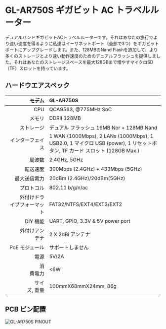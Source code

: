 #  GL-AR750S ギガビット AC トラベルルーター



デュアルバンドギガビットACトラベルルーターです。それはあなたの旅行でより速い速度を得るように私達はイーサネットポート（全部で3つ）をギガビットポートにアップグレードします。また、128MBのNand Flashを追加して、より多くのストレージとより速い動作速度のためのデュアルフラッシュを提供しました。それはあなたのストレージスペースを最大128GBまで増やすマイクロSD（TF）スロットを持っています。

## ハードウエアスペック

|                         モデム | GL-AR750S                                                    |
| ----------------------------: | :----------------------------------------------------------- |
|                           CPU | QCA9563, @775MHz SoC                                         |
|                        メモリ | DDRII 128MB                                                  |
|                     ストレージ | デュアル フラッシュ 16MB Nor + 128MB Nand                             |
|                インターフェイス | 1 WAN (1000Mbps), 2 LANs (1000Mbps), 1 USB2.0, 1 マイクロ USB (power), 1 リセットボタン, TF カード スロット (128GB Max.) |
|                         周波数 | 2.4GHz, 5GHz                                                 |
|                       転送速度 | 300Mbps (2.4GHz) + 433Mbps (5GHz)                            |
|                 最大送信電力 | 20dBm (2.4GHz)/20dBm(5GHz)                                   |
|                      プロトコル | 802.11 b/g/n/ac                                              |
| 　　外付けドライブフォーマット | FAT32/NTFS/EXT4/EXT3/EXT2                                    |
|                  　　　DIY 機能 | UART, GPIO, 3.3V & 5V power port                             |
|             　　 外付けアンテナ | 2 X 2dBi アンテナ                                      |
|                  PoE モジュール | サポートしません                                                           |
|                  　　　　 電源 | 5V/2A                                                        |
|            　　　　　　 消費電力 | <6W                                                          |
|            　　　　 サイズ, 重量 | 100mmX68mmX24mm, 86g                                         |



## PCB ピン配置

![GL-AR750S PINOUT](https://static.gl-inet.com/docs/en/3/specification/ar750s/AR750S-V1.0-PINOUT-01.jpg)








